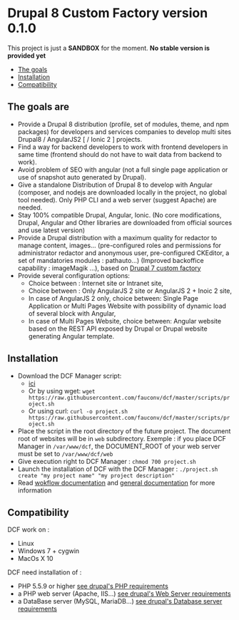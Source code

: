 # Drupal 8 Custom Factory version 0.1.0

This project is just a **SANDBOX** for the moment. **No stable version is provided yet**

 * [The goals](#the-goals-are)
 * [Installation](#installation)
 * [Compatibility](#compatibility)


## The goals are

 * Provide a Drupal 8 distribution (profile, set of modules, theme, and npm packages) for developers and services companies to develop multi sites Drupal8 / AngularJS2 [ / Ionic 2 ] projects.
 * Find a way for backend developers to work with frontend developers in same time (frontend should do not have to wait data from backend to work).
 * Avoid problem of SEO with angular (not a full single page application or use of snapshot auto generated by Drupal).
 * Give a standalone Distribution of Drupal 8 to develop with Angular (composer, and nodejs are downloaded locally in the project, no global tool needed). Only PHP CLI and a web server (suggest Apache) are needed.
 * Stay 100% compatible Drupal, Angular, Ionic. (No core modifications, Drupal, Angular and Other libraries are downloaded from official sources and use latest version)
 * Provide a Drupal distribution with a maximum quality for redactor to manage content, images... (pre-configured roles and permissions for administrator redactor and anonymous user, pre-configured CKEditor, a set of mandatories modules : pathauto...) (Improved backoffice capability : imageMagik ...), based on [Drupal 7 custom factory](https://github.com/fauconv/ctm_drupal7)
 * Provide several configuration options:
     * Choice between : Internet site or Intranet site,
     * Choice between : Only AngularJS 2 site or AngularJS 2 + Inoic 2 site,
     * In case of AngularJS 2 only, choice between: Single Page Application or Multi Pages Website with possibility of dynamic load of several block with Angular,
     * In case of Multi Pages Website, choice between: Angular website based on the REST API exposed by Drupal or Drupal website generating Angular template.


## Installation

 * Download the DCF Manager script:
     * [ici](https://raw.githubusercontent.com/fauconv/dcf/master/scripts/project.sh) 
     * Or by using wget: `wget https://raw.githubusercontent.com/fauconv/dcf/master/scripts/project.sh` 
     * Or using curl: `curl -o project.sh https://raw.githubusercontent.com/fauconv/dcf/master/scripts/project.sh` 
 * Place the script in the root directory of the future project. The document root of websites will be in `web` subdirectory. Exemple : if you place DCF Manager in `/var/www/dcf`, the DOCUMENT_ROOT of your web server must be set to `/var/www/dcf/web`
 * Give execution right to DCF Manager : `chmod 700 project.sh`
 * Launch the installation of DCF with the DCF Manager : `./project.sh create "my project name" "my project description"`
 * Read [wokflow documentation](https://raw.githubusercontent.com/fauconv/dcf/master/docs/DCF_8_workflow.md) and [general documentation](https://raw.githubusercontent.com/fauconv/dcf/master/docs/DCF_8_documentation.md) for more information


## Compatibility

DCF work on :
 * Linux
 * Windows 7 + cygwin
 * MacOs X 10

DCF need installation of :
  * PHP 5.5.9 or higher [see drupal's PHP requirements](https://www.drupal.org/docs/7/system-requirements/php)
  * a PHP web server (Apache, IIS...)
  [see drupal's Web Server requirements](https://www.drupal.org/docs/7/system-requirements/web-server)
  * a DataBase server (MySQL, MariaDB...) [see drupal's Database server requirements](https://www.drupal.org/docs/7/system-requirements/database-server)


